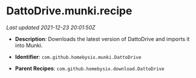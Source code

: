 # DattoDrive.munki.recipe

_Last updated 2021-12-23 20:01:50Z_

- **Description**: Downloads the latest version of DattoDrive and imports it into Munki.

- **Identifier**: `com.github.homebysix.munki.DattoDrive`

- **Parent Recipes**: `com.github.homebysix.download.DattoDrive`
